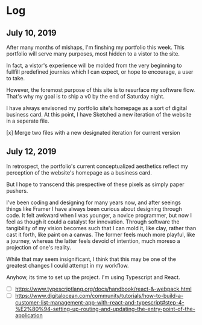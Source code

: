 # Log

## July 10, 2019
After many months of mishaps, I'm finshing my portfolio this week. This
portfolio will serve many purposes, most hidden to a vistor to the site.

In fact, a vistor's experience will be molded from the very beginning to
fullfill predefined journies which I can expect, or hope to encourage, a
user to take.

However, the foremost purpose of this site is to resurface my software 
flow. That's why my goal is to ship a v0 by the end of Saturday night.

I have always envisoned my portfolio site's homepage as a sort of digital
business card. At this point, I have Sketched a new iteration of the website
in a seperate file.

[x] Merge two files with a new designated iteration for current version

## July 12, 2019
In retrospect, the portfolio's current conceptualized aesthetics reflect my
perception of the website's homepage as a business card.

But I hope to transcend this prespective of these pixels as simply paper 
pushers.

I've been coding and designing for many years now, and after seeings things 
like Framer I have always been curious about designing through code. It
felt awkward when I was younger, a novice programmer, but now I feel as 
though it could a catalyst for innovation. Through software the tangibility
of my vision becomes such that I can mold it, like clay, rather than cast it 
forth, like paint on a canvas. The former feels much more playful, like a
journey, whereas the latter feels devoid of intention, much moreso a 
projection of one's reality.

While that may seem insignificant, I think that this may be one of the greatest
changes I could attempt in my workflow. 

Anyhow, its time to set up the project. I'm using Typescript and React.
- [ ] https://www.typescriptlang.org/docs/handbook/react-&-webpack.html 
- [ ] https://www.digitalocean.com/community/tutorials/how-to-build-a-customer-list-management-app-with-react-and-typescript#step-4-%E2%80%94-setting-up-routing-and-updating-the-entry-point-of-the-application
